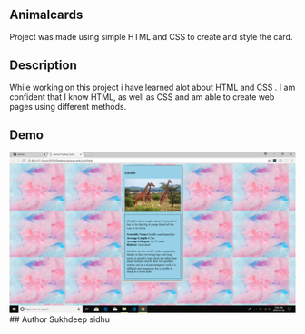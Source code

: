 ## Animalcards
Project was made using simple HTML and CSS to create and style the card.

## Description
While working on this project i have learned alot about HTML and CSS . I am confident that I know HTML, as well as CSS and am able to create web pages using different methods.

## Demo
<img src="animalcard.png">
## Author 
Sukhdeep sidhu

